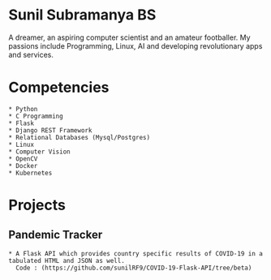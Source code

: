 # Sunil Subramanya BS

 A dreamer, an aspiring computer scientist and an amateur footballer. My passions include Programming, Linux, AI and developing revolutionary apps and services.

# Competencies

    * Python
    * C Programming 
    * Flask
    * Django REST Framework
    * Relational Databases (Mysql/Postgres) 
    * Linux 
    * Computer Vision 
    * OpenCV 
    * Docker 
    * Kubernetes
# Projects

## Pandemic Tracker
    * A Flask API which provides country specific results of COVID-19 in a tabulated HTML and JSON as well.
      Code : (https://github.com/sunilRF9/COVID-19-Flask-API/tree/beta)
